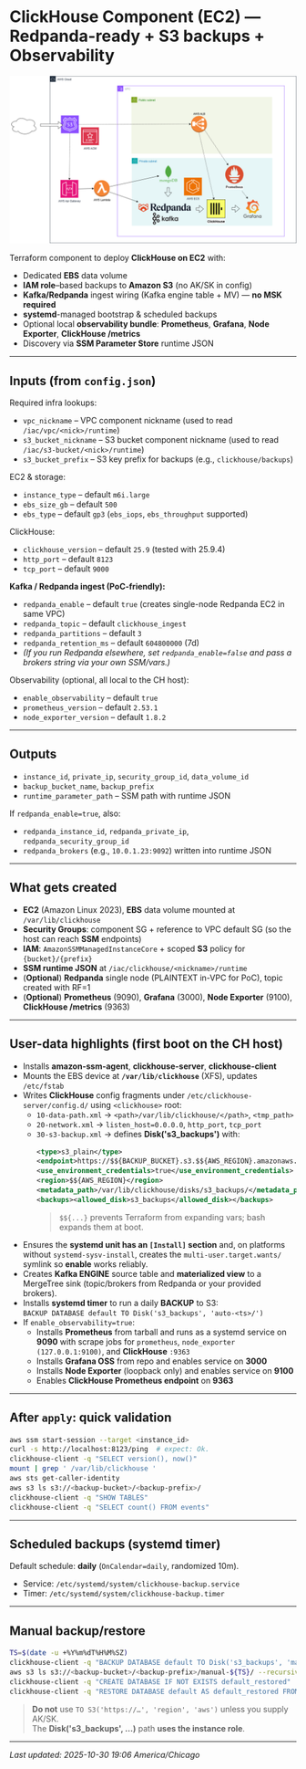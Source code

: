 # ClickHouse Component (EC2) — **Redpanda-ready + S3 backups + Observability**

![ClickHouse Component](../../img/clickhouse.drawio.png)

Terraform component to deploy **ClickHouse on EC2** with:

- Dedicated **EBS** data volume  
- **IAM role**–based backups to **Amazon S3** (no AK/SK in config)  
- **Kafka/Redpanda** ingest wiring (Kafka engine table + MV) — **no MSK required**  
- **systemd**-managed bootstrap & scheduled backups  
- Optional local **observability bundle**: **Prometheus**, **Grafana**, **Node Exporter**, **ClickHouse /metrics**  
- Discovery via **SSM Parameter Store** runtime JSON

---

## Inputs (from `config.json`)

Required infra lookups:
- `vpc_nickname` – VPC component nickname (used to read `/iac/vpc/<nick>/runtime`)
- `s3_bucket_nickname` – S3 bucket component nickname (used to read `/iac/s3-bucket/<nick>/runtime`)
- `s3_bucket_prefix` – S3 key prefix for backups (e.g., `clickhouse/backups`)

EC2 & storage:
- `instance_type` – default `m6i.large`
- `ebs_size_gb` – default `500`
- `ebs_type` – default `gp3` (`ebs_iops`, `ebs_throughput` supported)

ClickHouse:
- `clickhouse_version` – default `25.9` (tested with 25.9.4)
- `http_port` – default `8123`
- `tcp_port` – default `9000`

**Kafka / Redpanda ingest (PoC-friendly):**
- `redpanda_enable` – default `true` (creates single-node Redpanda EC2 in same VPC)
- `redpanda_topic` – default `clickhouse_ingest`
- `redpanda_partitions` – default `3`
- `redpanda_retention_ms` – default `604800000` (7d)
- _(If you run Redpanda elsewhere, set `redpanda_enable=false` and pass a brokers string via your own SSM/vars.)_

Observability (optional, all local to the CH host):
- `enable_observability` – default `true`
- `prometheus_version` – default `2.53.1`
- `node_exporter_version` – default `1.8.2`

---

## Outputs

- `instance_id`, `private_ip`, `security_group_id`, `data_volume_id`
- `backup_bucket_name`, `backup_prefix`
- `runtime_parameter_path` – SSM path with runtime JSON

If `redpanda_enable=true`, also:
- `redpanda_instance_id`, `redpanda_private_ip`, `redpanda_security_group_id`
- `redpanda_brokers` (e.g., `10.0.1.23:9092`) written into runtime JSON

---

## What gets created

- **EC2** (Amazon Linux 2023), **EBS** data volume mounted at `/var/lib/clickhouse`
- **Security Groups**: component SG + reference to VPC default SG (so the host can reach **SSM** endpoints)
- **IAM**: `AmazonSSMManagedInstanceCore` + scoped **S3** policy for `{bucket}/{prefix}`
- **SSM runtime JSON** at `/iac/clickhouse/<nickname>/runtime`
- (**Optional**) **Redpanda** single node (PLAINTEXT in-VPC for PoC), topic created with RF=1
- (**Optional**) **Prometheus** (9090), **Grafana** (3000), **Node Exporter** (9100), **ClickHouse /metrics** (9363)

---

## User-data highlights (first boot on the CH host)

- Installs **amazon-ssm-agent**, **clickhouse-server**, **clickhouse-client**
- Mounts the EBS device at **`/var/lib/clickhouse`** (XFS), updates `/etc/fstab`
- Writes **ClickHouse** config fragments under `/etc/clickhouse-server/config.d/` using `<clickhouse>` root:
  - `10-data-path.xml` → `<path>/var/lib/clickhouse/</path>`, `<tmp_path>`
  - `20-network.xml` → `listen_host=0.0.0.0`, `http_port`, `tcp_port`
  - `30-s3-backup.xml` → defines **Disk('s3_backups')** with:
    ```xml
    <type>s3_plain</type>
    <endpoint>https://$${BACKUP_BUCKET}.s3.$${AWS_REGION}.amazonaws.com/$${BACKUP_PREFIX}/</endpoint>
    <use_environment_credentials>true</use_environment_credentials>
    <region>$${AWS_REGION}</region>
    <metadata_path>/var/lib/clickhouse/disks/s3_backups/</metadata_path>
    <backups><allowed_disk>s3_backups</allowed_disk></backups>
    ```
    > `$${...}` prevents Terraform from expanding vars; bash expands them at boot.
- Ensures the **systemd unit has an `[Install]` section** and, on platforms without `systemd-sysv-install`, creates the `multi-user.target.wants/` symlink so **enable** works reliably.
- Creates **Kafka ENGINE** source table and **materialized view** to a MergeTree sink (topic/brokers from Redpanda or your provided brokers).
- Installs **systemd timer** to run a daily **BACKUP** to S3:  
  `BACKUP DATABASE default TO Disk('s3_backups', 'auto-<ts>/')`
- If `enable_observability=true`:
  - Installs **Prometheus** from tarball and runs as a systemd service on **9090** with scrape jobs for `prometheus`, `node_exporter (127.0.0.1:9100)`, and **ClickHouse** `:9363`
  - Installs **Grafana OSS** from repo and enables service on **3000**
  - Installs **Node Exporter** (loopback only) and enables service on **9100**
  - Enables **ClickHouse Prometheus endpoint** on **9363**

---

## After `apply`: quick validation

```bash
aws ssm start-session --target <instance_id>
curl -s http://localhost:8123/ping  # expect: Ok.
clickhouse-client -q "SELECT version(), now()"
mount | grep ' /var/lib/clickhouse '
aws sts get-caller-identity
aws s3 ls s3://<backup-bucket>/<backup-prefix>/
clickhouse-client -q "SHOW TABLES"
clickhouse-client -q "SELECT count() FROM events"
```

---

## Scheduled backups (systemd timer)

Default schedule: **daily** (`OnCalendar=daily`, randomized 10m).

- Service: `/etc/systemd/system/clickhouse-backup.service`  
- Timer:   `/etc/systemd/system/clickhouse-backup.timer`

---

## Manual backup/restore

```bash
TS=$(date -u +%Y%m%dT%H%M%SZ)
clickhouse-client -q "BACKUP DATABASE default TO Disk('s3_backups', 'manual-${TS}/')"
aws s3 ls s3://<backup-bucket>/<backup-prefix>/manual-${TS}/ --recursive
clickhouse-client -q "CREATE DATABASE IF NOT EXISTS default_restored"
clickhouse-client -q "RESTORE DATABASE default AS default_restored FROM Disk('s3_backups', 'manual-${TS}/')"
```

> **Do not** use `TO S3('https://…', 'region', 'aws')` unless you supply AK/SK.  
> The **Disk('s3_backups', …)** path **uses the instance role**.

---

_Last updated: 2025-10-30 19:06 America/Chicago_
